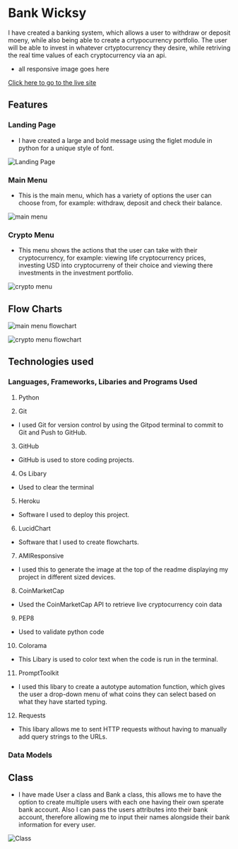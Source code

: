 # Bank Wicksy

I have created a banking system, which allows a user to withdraw or deposit moeny, while also being able to create a crtypocurrency portfolio. The user will be able to invest in whatever crtyptocurrency they desire, while retriving the real time values of each cryptocurrency via an api.




- all responsive image goes here


[Click here to go to the live site](https://advanced-banking-system.herokuapp.com/)

## Features

### Landing Page

- I have created a large and bold message using the figlet module in python for a unique style of font. 

![Landing Page](documentation/images/landing-page.png)

### Main Menu

- This is the main menu, which has a variety of options the user can choose from, for example: withdraw, deposit and check their balance.

![main menu](documentation/images/main-menu.png)

### Crypto Menu

- This menu shows the actions that the user can take with their cryptocurrency, for example: viewing life cryptocurrency prices, investing USD into cryptocurreny of their choice and viewing there investments in the investment portfolio.

![crypto menu](documentation/images/crypto-menu-img.png)


## Flow Charts

![main menu flowchart](documentation/flowcharts/main-flowchart.png)

![crypto menu flowchart](documentation/flowcharts/crypto-flowchart.png)

## Technologies used

### Languages, Frameworks, Libaries and Programs Used

1. Python 

2. Git
- I used Git for version control by using the Gitpod terminal to commit to Git and Push to GitHub.

3. GitHub
- GitHub is used to store coding projects.

4. Os Libary
- Used to clear the terminal

5. Heroku
- Software I used to deploy this project. 

6. LucidChart
- Software that I used to create flowcharts.

7. AMIResponsive
- I used this to generate the image at the top of the readme displaying my project in different sized devices.

8. CoinMarketCap
- Used the CoinMarketCap API to retrieve live cryptocurrency coin data

9. PEP8
- Used to validate python code

10. Colorama
- This Libary is used to color text when the code is run in the terminal.

11. PromptToolkit
- I used this libary to create a autotype automation function, which gives the user a drop-down menu of what coins they can select based on what they have started typing. 

12. Requests
- This libary allows me to sent HTTP requests without having to manually add query strings to the URLs.


### Data Models

## Class

- I have made User a class and Bank a class, this allows me to have the option to create multiple users with each one having their own sperate bank account. Also I can pass the users attributes into their bank account, therefore allowing me to input their names alongside their bank information for every user. 

![Class](documentation/images/classes-img.png)